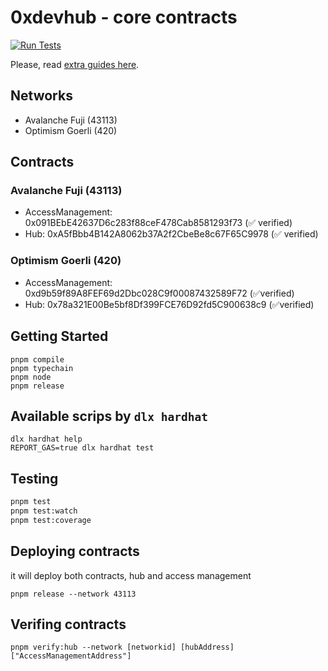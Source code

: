 # 0xdevhub - core contracts

[![Run Tests](https://github.com/0xdevhub/core-contracts/actions/workflows/tests.yml/badge.svg)](https://github.com/0xdevhub/core-contracts/actions/workflows/tests.yml)

Please, read [extra guides here](guides-examples.md).

## Networks

- Avalanche Fuji (43113)
- Optimism Goerli (420)

## Contracts

### Avalanche Fuji (43113)

- AccessManagement: 0x091BEbE42637D6c283f88ceF478Cab8581293f73 (✅ verified)
- Hub: 0xA5fBbb4B142A8062b37A2f2CbeBe8c67F65C9978 (✅ verified)

### Optimism Goerli (420)

- AccessManagement: 0xd9b59f89A8FEF69d2Dbc028C9f00087432589F72 (✅verified)
- Hub: 0x78a321E00Be5bf8Df399FCE76D92fd5C900638c9 (✅verified)

## Getting Started

```shell
pnpm compile
pnpm typechain
pnpm node
pnpm release
```

## Available scrips by `dlx hardhat`

```shell
dlx hardhat help
REPORT_GAS=true dlx hardhat test
```

## Testing

```bash
pnpm test
pnpm test:watch
pnpm test:coverage
```

## Deploying contracts

it will deploy both contracts, hub and access management

```shell
pnpm release --network 43113
```

## Verifing contracts

```shell
pnpm verify:hub --network [networkid] [hubAddress] ["AccessManagementAddress"]
```
